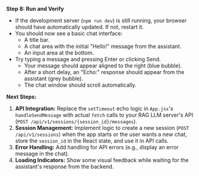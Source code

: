 **Step 8: Run and Verify**

*   If the development server (`npm run dev`) is still running, your browser should have automatically updated. If not, restart it.
*   You should now see a basic chat interface:
    *   A title bar.
    *   A chat area with the initial "Hello!" message from the assistant.
    *   An input area at the bottom.
*   Try typing a message and pressing Enter or clicking Send.
    *   Your message should appear aligned to the right (blue bubble).
    *   After a short delay, an "Echo:" response should appear from the assistant (grey bubble).
    *   The chat window should scroll automatically.

**Next Steps:**

1.  **API Integration:** Replace the `setTimeout` echo logic in `App.jsx`'s `handleSendMessage` with actual `fetch` calls to your RAG LLM server's API (`POST /api/v1/sessions/{session_id}/messages`).
2.  **Session Management:** Implement logic to create a new session (`POST /api/v1/sessions`) when the app starts or the user wants a new chat, store the `session_id` in the React state, and use it in API calls.
3.  **Error Handling:** Add handling for API errors (e.g., display an error message in the chat).
4.  **Loading Indicators:** Show some visual feedback while waiting for the assistant's response from the backend.
